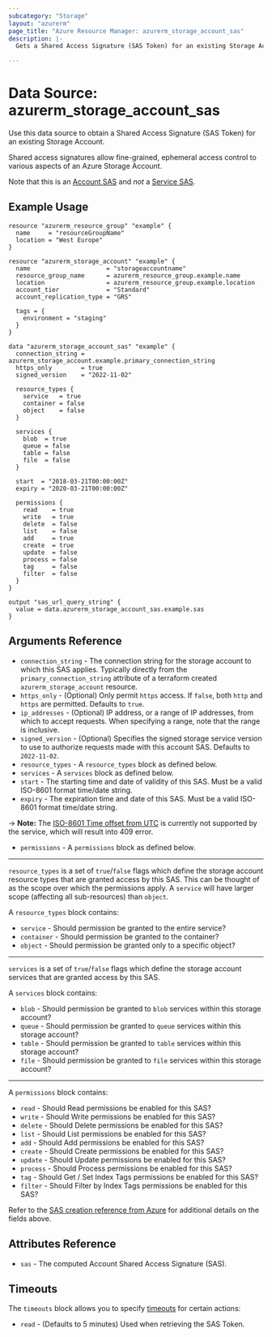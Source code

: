 ```yaml
---
subcategory: "Storage"
layout: "azurerm"
page_title: "Azure Resource Manager: azurerm_storage_account_sas"
description: |-
  Gets a Shared Access Signature (SAS Token) for an existing Storage Account.

---
```


# Data Source: azurerm_storage_account_sas

Use this data source to obtain a Shared Access Signature (SAS Token) for an existing Storage Account.

Shared access signatures allow fine-grained, ephemeral access control to various aspects of an Azure Storage Account.

Note that this is an [Account SAS](https://docs.microsoft.com/rest/api/storageservices/constructing-an-account-sas)
and *not* a [Service SAS](https://docs.microsoft.com/rest/api/storageservices/constructing-a-service-sas).

## Example Usage

```hcl
resource "azurerm_resource_group" "example" {
  name     = "resourceGroupName"
  location = "West Europe"
}

resource "azurerm_storage_account" "example" {
  name                     = "storageaccountname"
  resource_group_name      = azurerm_resource_group.example.name
  location                 = azurerm_resource_group.example.location
  account_tier             = "Standard"
  account_replication_type = "GRS"

  tags = {
    environment = "staging"
  }
}

data "azurerm_storage_account_sas" "example" {
  connection_string = azurerm_storage_account.example.primary_connection_string
  https_only        = true
  signed_version    = "2022-11-02"

  resource_types {
    service   = true
    container = false
    object    = false
  }

  services {
    blob  = true
    queue = false
    table = false
    file  = false
  }

  start  = "2018-03-21T00:00:00Z"
  expiry = "2020-03-21T00:00:00Z"

  permissions {
    read    = true
    write   = true
    delete  = false
    list    = false
    add     = true
    create  = true
    update  = false
    process = false
    tag     = false
    filter  = false
  }
}

output "sas_url_query_string" {
  value = data.azurerm_storage_account_sas.example.sas
}
```

## Arguments Reference

* `connection_string` - The connection string for the storage account to which this SAS applies. Typically directly from the `primary_connection_string` attribute of a terraform created `azurerm_storage_account` resource.
* `https_only` - (Optional) Only permit `https` access. If `false`, both `http` and `https` are permitted. Defaults to `true`.
* `ip_addresses` - (Optional) IP address, or a range of IP addresses, from which to accept requests. When specifying a range, note that the range is inclusive.  
* `signed_version` - (Optional) Specifies the signed storage service version to use to authorize requests made with this account SAS. Defaults to `2022-11-02`.
* `resource_types` - A `resource_types` block as defined below.
* `services` - A `services` block as defined below.
* `start` - The starting time and date of validity of this SAS. Must be a valid ISO-8601 format time/date string.
* `expiry` - The expiration time and date of this SAS. Must be a valid ISO-8601 format time/date string.

-> **Note:** The [ISO-8601 Time offset from UTC](https://en.wikipedia.org/wiki/ISO_8601#Time_offsets_from_UTC) is currently not supported by the service, which will result into 409 error.

* `permissions` - A `permissions` block as defined below.

---

`resource_types` is a set of `true`/`false` flags which define the storage account resource types that are granted
access by this SAS. This can be thought of as the scope over which the permissions apply. A `service` will have
larger scope (affecting all sub-resources) than `object`.

A `resource_types` block contains:

* `service` - Should permission be granted to the entire service?
* `container` - Should permission be granted to the container?
* `object` - Should permission be granted only to a specific object?

---

`services` is a set of `true`/`false` flags which define the storage account services that are granted access by this SAS.

A `services` block contains:

* `blob` - Should permission be granted to `blob` services within this storage account?
* `queue` - Should permission be granted to `queue` services within this storage account?
* `table` - Should permission be granted to `table` services within this storage account?
* `file` - Should permission be granted to `file` services within this storage account?

---

A `permissions` block contains:

* `read` - Should Read permissions be enabled for this SAS?
* `write` - Should Write permissions be enabled for this SAS?
* `delete` - Should Delete permissions be enabled for this SAS?
* `list` - Should List permissions be enabled for this SAS?
* `add` - Should Add permissions be enabled for this SAS?
* `create` - Should Create permissions be enabled for this SAS?
* `update` - Should Update permissions be enabled for this SAS?
* `process` - Should Process permissions be enabled for this SAS?
* `tag` - Should Get / Set Index Tags permissions be enabled for this SAS?
* `filter` - Should Filter by Index Tags permissions be enabled for this SAS?

Refer to the [SAS creation reference from Azure](https://docs.microsoft.com/rest/api/storageservices/constructing-an-account-sas)
for additional details on the fields above.

## Attributes Reference

* `sas` - The computed Account Shared Access Signature (SAS).

## Timeouts

The `timeouts` block allows you to specify [timeouts](https://developer.hashicorp.com/terraform/language/resources/configure#define-operation-timeouts) for certain actions:

* `read` - (Defaults to 5 minutes) Used when retrieving the SAS Token.
